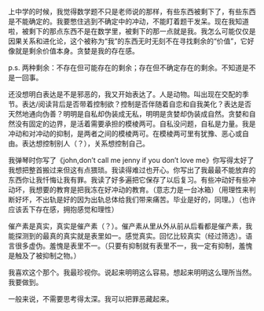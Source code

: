 ﻿上中学的时候，我觉得数学题不只是老师说的那样，有些东西被剩下了，有些东西是不能确定的。我要憋住逃到不确定中的冲动，不能盯着题干发呆。现在我知道啦，被剩下的那点东西不是在数学里，被剩下的那一点就是我。我怎么可能仅仅是因果关系和进化论，这个被称为“我”的东西无时无刻不在寻找剩余的“价值”，它好像就是剩余价值本身。贪婪是我的存在感。

p.s. 两种剩余：不存在但可能存在的剩余；存在但不确定存在的剩余。不知道是不是一回事。

还没想明白表达是不是邪恶的，我又开始表达了。人是动物。叫出现在交配的季节。表达/阅读背后是否带着控制欲？控制是否伴随着自恋和自我美化？表达是否天然地通向伪善？明明是自私却伪装成无私，明明是贪婪却伪装成自然。贪婪和自然没有固定的边界，是活着需要承担的模棱两可。自私没问题，自私是力量。我是冲动和对冲动的抑制，是两者之间的模棱两可。在模棱两可里有犹豫、恶心或自由。表达想控制别人（？），关系想控制自己。

我弹琴时你写了《john,don’t call me jenny if you don’t love me》你写得太好了我想把整首搬过来但这有点猥琐。我读得难过也开心。你写出了我最最不能放弃的东西你让我忏悔让我有罪。我读了好多遍把它保存了以后复习。有些冲动好有些冲动坏，我想要的教育是把我冻在好冲动的教育。（意志力是一台冰箱）（用理性来判断好坏，不出轨是好的因为出轨总体给我们带来痛苦。毕业是好的，同理。）（也许应该丢下存在感，拥抱感觉和理性）

催产素是真实，真实是催产素（？）。催产素从里从外从前从后看都是催产素，我能探测到的最真的真实就是表里如一。感觉真实。回忆比较真实（经过筛选）。语言很多虚伪。羞愧是表里不一。（只要有抑制就有表里不一，我一定有抑制，羞愧是触及了被抑制之物。）

我喜欢这个那个。我最珍视你。说起来明明这么容易。想起来明明这么理所当然。我要做到。

一般来说，不需要思考得太深。我可以把罪恶藏起来。